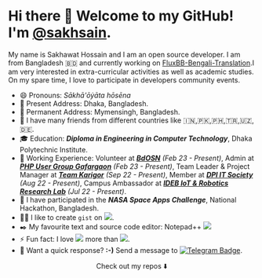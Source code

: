 # Hi there 👋 Welcome to my GitHub! I'm <a href="https://github.com/sakhsain">@sakhsain</a>. 
My name is Sakhawat Hossain and I am an open source developer. I am from Bangladesh 🇧🇩 and currently working on [FluxBB-Bengali-Translation](https://gitHub.com/sakhsain/FluxBB-Bengali-Translation).I am very interested in extra-curricular activities as well as academic studies. On my spare time, I love to participate in developers community events.

- 😄 Pronouns: _Sākhā'ōẏāta hōsēna_
- 📍 Present Address: Dhaka, Bangladesh.
- 🚩 Permanent Address: Mymensingh, Bangladesh.
- 👦 I have many friends from different countries like 🇮🇳,🇵🇰,🇵🇭,🇹🇷,🇺🇿,🇩🇪.
- 🎓 Education: ***Diploma in Engineering in Computer Technology***, Dhaka Polytechnic Institute.  
- 🔧 Working Experience: Volunteer at ***[BdOSN](https://bdosn.org)*** _(Feb 23 - Present)_, Admin at ***[PHP User Group Gafargaon](#)*** _(Feb 23 - Present)_, Team Leader & Project Manager at ***[Team Karigor](#)*** _(Sep 22 - Present)_, Member at ***[DPI IT Society](#)*** _(Aug 22 - Present)_, Campus Ambassador at ***[IDEB IoT & Robotics Research Lab](https://ideb.org.bd)*** _(Jul 22 - Present)_.
- 🎲 I have participated in the ***NASA Space Apps Challenge***, National Hackathon, Bangladesh. 
- 👨‍💻 I like to create `gist` on <img src="https://img.shields.io/badge/-black?style=flat&logo=Github">.
- ✒️ My favourite text and source code editor: Notepad++ <img src="https://img.shields.io/badge/-black?style=flat&logo=Notepadplusplus">
- ⚡ Fun fact: I love <img src="https://img.shields.io/badge/-white?style=flat&logo=CodeIgniter"> more than <img src="https://img.shields.io/badge/-white?style=flat&logo=Laravel">.
- 📩 Want a quick response? **:⁠-⁠)** Send a message to [![Telegram Badge](https://img.shields.io/badge/-@sakhsain-black?style=flat&logo=Telegram&logoColor=#0088cc&link=sakhsain)](https://t.me/sakhsain).
<p align="center">
Check out my repos ⬇️  
</p>
